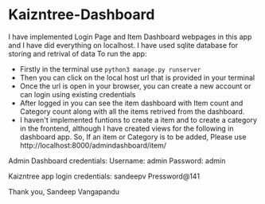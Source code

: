 # Kaizntree-Dashboard

I have implemented Login Page and Item Dashboard webpages in this app and I have did everything on localhost.
I have used sqlite database for storing and retrival of data
To run the app:
  * Firstly in the terminal use `python3 manage.py runserver`
  * Then you can click on the local host url that is provided in your terminal
  * Once the url is open in your browser, you can create a new account or can login using existing credentials
  * After logged in you can see the item dashboard with Item count and Category count along with all the items retrived from the dashboard.
  * I haven't implemented funtions to create a item and to create a category in the frontend, although I have created views for the following in dashboard app. So, If an item or Category is to be added, Please use http://localhost:8000/admindashboard/item/


Admin Dashboard credentials:
Username: admin
Password: admin

Kaizntree app login credentials:
sandeepv
Pressword@141


Thank you,
Sandeep Vangapandu
